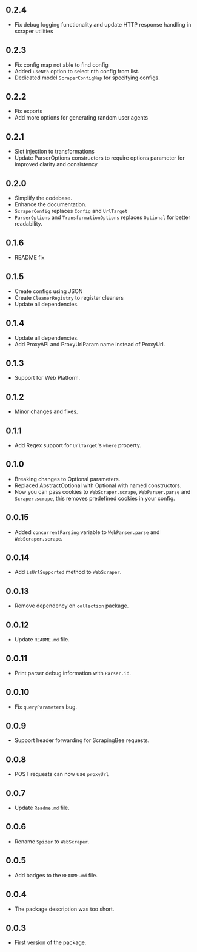 ## 0.2.4
- Fix debug logging functionality and update HTTP response handling in scraper utilities

## 0.2.3
- Fix config map not able to find config
- Added `useNth` option to select nth config from list.
- Dedicated model `ScraperConfigMap` for specifying configs.

## 0.2.2
- Fix exports
- Add more options for generating random user agents

## 0.2.1
- Slot injection to transformations
- Update ParserOptions constructors to require options parameter for improved clarity and consistency

## 0.2.0

- Simplify the codebase.
- Enhance the documentation.
- `ScraperConfig` replaces `Config` and `UrlTarget`
- `ParserOptions` and `TransformationOptions` replaces `Optional` for better readability.

## 0.1.6

- README fix

## 0.1.5

- Create configs using JSON
- Create `CleanerRegistry` to register cleaners
- Update all dependencies.

## 0.1.4

- Update all dependencies.
- Add ProxyAPI and ProxyUrlParam name instead of ProxyUrl.

## 0.1.3

- Support for Web Platform.

## 0.1.2

- Minor changes and fixes.

## 0.1.1

- Add Regex support for `UrlTarget`'s `where` property.

## 0.1.0

- Breaking changes to Optional parameters.
- Replaced AbstractOptional with Optional with named constructors.
- Now you can pass cookies to `WebScraper.scrape`, `WebParser.parse` and `Scraper.scrape`, this removes predefined cookies in your config.

## 0.0.15

- Added `concurrentParsing` variable to `WebParser.parse` and `WebScraper.scrape`.

## 0.0.14

- Add `isUrlSupported` method to `WebScraper`.

## 0.0.13

- Remove dependency on `collection` package.

## 0.0.12

- Update `README.md` file.

## 0.0.11

- Print parser debug information with `Parser.id`.

## 0.0.10

- Fix `queryParameters` bug.

## 0.0.9

- Support header forwarding for ScrapingBee requests.

## 0.0.8

- POST requests can now use `proxyUrl`

## 0.0.7

- Update `Readme.md` file.

## 0.0.6

- Rename `Spider` to `WebScraper`.

## 0.0.5

- Add badges to the `README.md` file.

## 0.0.4

- The package description was too short.

## 0.0.3

- First version of the package.
